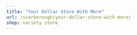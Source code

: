 ```yaml
---
title: "Your Dollar Store With More"
url: /scarborough/your-dollar-store-with-more/
shop: variety store
---
```

